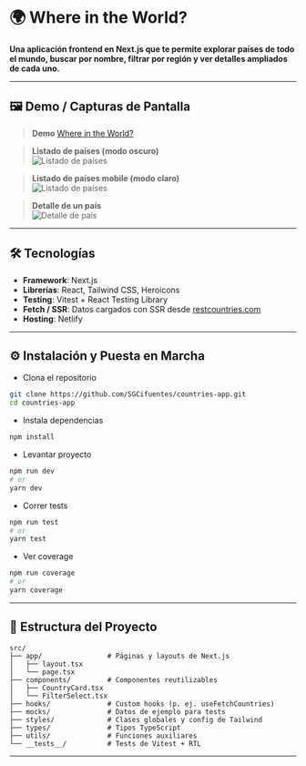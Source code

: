 
# 🌍 Where in the World?  

**Una aplicación frontend en Next.js que te permite explorar países de todo el mundo, buscar por nombre, filtrar por región y ver detalles ampliados de cada uno.**

---

## 🖼️ Demo / Capturas de Pantalla
> **Demo**
> [Where in the World?](https://interview-where-in-the-world.netlify.app/)

> **Listado de países (modo oscuro)**  
> ![Listado de países](https://i.ibb.co/SbRqnyx/image.png)

> **Listado de países mobile (modo claro)**  
> ![Listado de países](https://i.ibb.co/ZpVhBxG2/image.png)

> **Detalle de un país**  
> ![Detalle de país](https://i.ibb.co/V0KJpxd7/image.png)

---

## 🛠️ Tecnologías

- **Framework**: Next.js  
- **Librerías**: React, Tailwind CSS, Heroicons  
- **Testing**: Vitest + React Testing Library  
- **Fetch / SSR**: Datos cargados con SSR desde [restcountries.com](https://restcountries.com)  
- **Hosting**: Netlify 

---

## ⚙️ Instalación y Puesta en Marcha
- Clona el repositorio  
```bash
git clone https://github.com/SGCifuentes/countries-app.git
cd countries-app
```  
- Instala dependencias
```bash
npm install
```
- Levantar proyecto
```bash
npm run dev
# or
yarn dev
```
- Correr tests
```bash
npm run test
# or
yarn test
```
- Ver coverage
```bash
npm run coverage
# or
yarn coverage
```
---

## 📁 Estructura del Proyecto
    src/
    ├── app/                # Páginas y layouts de Next.js
    │   ├── layout.tsx
    │   └── page.tsx
    ├── components/         # Componentes reutilizables
    │   ├── CountryCard.tsx
    │   └── FilterSelect.tsx
    ├── hooks/              # Custom hooks (p. ej. useFetchCountries)
    ├── mocks/              # Datos de ejemplo para tests
    ├── styles/             # Clases globales y config de Tailwind
    ├── types/              # Tipos TypeScript
    ├── utils/              # Funciones auxiliares
    └── __tests__/          # Tests de Vitest + RTL

---
